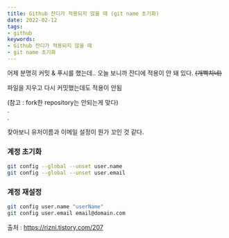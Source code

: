 ```yaml
---
title: Github 잔디가 적용되지 않을 때 (git name 초기화)
date: 2022-02-12
tags:
- github
keywords:
- Github 잔디가 적용되지 않을 때
- git name 초기화
---
```


어제 분명히 커밋 & 푸시를 했는데.. 오늘 보니까 잔디에 적용이 안 돼 있다. ~~(개빡치네)~~

파일을 지우고 다시 커밋했는데도 적용이 안됨

(참고 : fork한 repository는 안되는게 맞다)   
.   
.   

찾아보니 유저이름과 이메일 설정이 뭔가 꼬인 것 같다.

### 계정 초기화
```bash
git config --global --unset user.name
git config --global --unset user.email
```

### 계정 재설정
```bash
git config user.name "userName"
git config user.email email@domain.com
```


출처 : https://rizni.tistory.com/207
